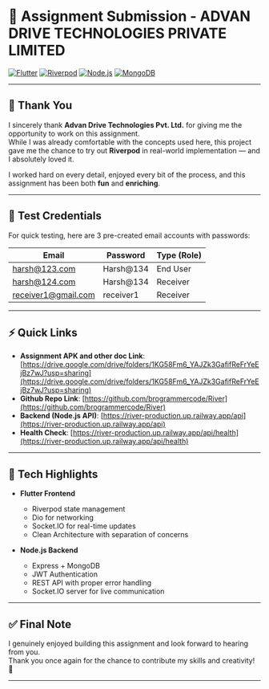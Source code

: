 # 🚀 Assignment Submission - ADVAN DRIVE TECHNOLOGIES PRIVATE LIMITED

[![Flutter](https://img.shields.io/badge/Flutter-%2302569B.svg?style=for-the-badge&logo=Flutter&logoColor=white)](https://flutter.dev/)
[![Riverpod](https://img.shields.io/badge/Riverpod-00D4AA?style=for-the-badge&logo=flutter&logoColor=white)](https://riverpod.dev/)
[![Node.js](https://img.shields.io/badge/node.js-6DA55F?style=for-the-badge&logo=node.js&logoColor=white)](https://nodejs.org/)
[![MongoDB](https://img.shields.io/badge/MongoDB-%234ea94b.svg?style=for-the-badge&logo=mongodb&logoColor=white)](https://www.mongodb.com/)

---

## 🙏 Thank You

I sincerely thank **Advan Drive Technologies Pvt. Ltd.** for giving me the opportunity to work on this assignment.  
While I was already comfortable with the concepts used here, this project gave me the chance to try out **Riverpod** in real-world implementation — and I absolutely loved it.  

I worked hard on every detail, enjoyed every bit of the process, and this assignment has been both **fun** and **enriching**.  

---

## 📧 Test Credentials

For quick testing, here are 3 pre-created email accounts with passwords:

| Email                     | Password      | Type (Role)   |
|---------------------------|---------------|---------------|
| harsh@123.com             | Harsh@134     | End User
| harsh@124.com             | Harsh@134     | Receiver
| receiver1@gmail.com       | receiver1     | Receiver

---

## ⚡ Quick Links

- **Assignment APK and other doc Link**: [https://drive.google.com/drive/folders/1KG58Fm6_YAJZk3GafifReFrYeEjBz7wJ?usp=sharing](https://drive.google.com/drive/folders/1KG58Fm6_YAJZk3GafifReFrYeEjBz7wJ?usp=sharing)  
- **Github Repo Link**: [https://github.com/brogrammercode/River](https://github.com/brogrammercode/River)  
- **Backend (Node.js API)**: [https://river-production.up.railway.app/api](https://river-production.up.railway.app/api)  
- **Health Check**: [https://river-production.up.railway.app/api/health](https://river-production.up.railway.app/api/health)  

---

## 📱 Tech Highlights

- **Flutter Frontend**
  - Riverpod state management
  - Dio for networking
  - Socket.IO for real-time updates
  - Clean Architecture with separation of concerns

- **Node.js Backend**
  - Express + MongoDB
  - JWT Authentication
  - REST API with proper error handling
  - Socket.IO server for live communication

---

## ✅ Final Note

I genuinely enjoyed building this assignment and look forward to hearing from you.  
Thank you once again for the chance to contribute my skills and creativity! 🙌

---

